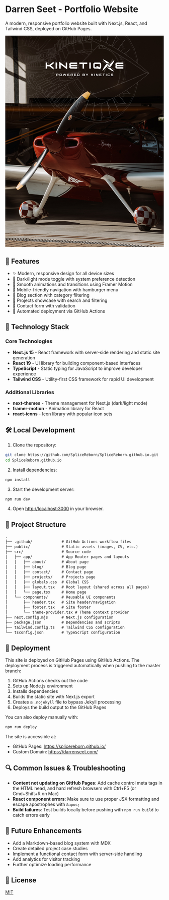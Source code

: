 # Darren Seet - Portfolio Website

A modern, responsive portfolio website built with Next.js, React, and Tailwind CSS, deployed on GitHub Pages.

![Website Screenshot](public/images/rightimage.jpg)

## 🚀 Features

- ✨ Modern, responsive design for all device sizes
- 🌙 Dark/light mode toggle with system preference detection
- 🎨 Smooth animations and transitions using Framer Motion
- 📱 Mobile-friendly navigation with hamburger menu
- 📝 Blog section with category filtering
- 💼 Projects showcase with search and filtering
- 📧 Contact form with validation
- 🚀 Automated deployment via GitHub Actions

## 🧰 Technology Stack

### Core Technologies

- **Next.js 15** - React framework with server-side rendering and static site generation
- **React 19** - UI library for building component-based interfaces
- **TypeScript** - Static typing for JavaScript to improve developer experience
- **Tailwind CSS** - Utility-first CSS framework for rapid UI development

### Additional Libraries

- **next-themes** - Theme management for Next.js (dark/light mode)
- **framer-motion** - Animation library for React
- **react-icons** - Icon library with popular icon sets

## 🛠️ Local Development

1. Clone the repository:
```bash
git clone https://github.com/SpliceReborn/SpliceReborn.github.io.git
cd SpliceReborn.github.io
```

2. Install dependencies:
```bash
npm install
```

3. Start the development server:
```bash
npm run dev
```

4. Open [http://localhost:3000](http://localhost:3000) in your browser.

## 📂 Project Structure

```
.
├── .github/             # GitHub Actions workflow files
├── public/              # Static assets (images, CV, etc.)
├── src/                 # Source code
│   ├── app/             # App Router pages and layouts
│   │   ├── about/       # About page
│   │   ├── blog/        # Blog page
│   │   ├── contact/     # Contact page
│   │   ├── projects/    # Projects page
│   │   ├── globals.css  # Global CSS
│   │   ├── layout.tsx   # Root layout (shared across all pages)
│   │   └── page.tsx     # Home page
│   └── components/      # Reusable UI components
│       ├── header.tsx   # Site header/navigation
│       ├── footer.tsx   # Site footer
│       └── theme-provider.tsx # Theme context provider
├── next.config.mjs      # Next.js configuration
├── package.json         # Dependencies and scripts
├── tailwind.config.ts   # Tailwind CSS configuration
└── tsconfig.json        # TypeScript configuration
```

## 🚢 Deployment

This site is deployed on GitHub Pages using GitHub Actions. The deployment process is triggered automatically when pushing to the master branch:

1. GitHub Actions checks out the code
2. Sets up Node.js environment
3. Installs dependencies
4. Builds the static site with Next.js export
5. Creates a `.nojekyll` file to bypass Jekyll processing
6. Deploys the build output to the GitHub Pages

You can also deploy manually with:

```bash
npm run deploy
```

The site is accessible at:
- GitHub Pages: https://splicereborn.github.io/
- Custom Domain: https://darrenseet.com/

## 🔍 Common Issues & Troubleshooting

- **Content not updating on GitHub Pages**: Add cache control meta tags in the HTML head, and hard refresh browsers with Ctrl+F5 (or Cmd+Shift+R on Mac)
- **React component errors**: Make sure to use proper JSX formatting and escape apostrophes with `&apos;`
- **Build failures**: Test builds locally before pushing with `npm run build` to catch errors early

## 📝 Future Enhancements

- Add a Markdown-based blog system with MDX
- Create detailed project case studies
- Implement a functional contact form with server-side handling
- Add analytics for visitor tracking
- Further optimize loading performance

## 📄 License

[MIT](LICENSE)
